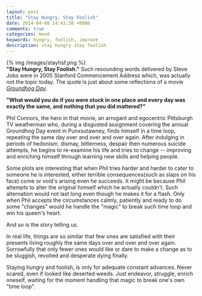```yaml
---
layout: post
title: "Stay Hungry, Stay Foolish"
date: 2014-04-08 14:43:38 +0800
comments: true
categories: mood
keywords: hungry, foolish, improve
description: stay hungry stay foolish
---
```


{% img /images/stayhsf.png %}  
**"Stay Hungry, Stay Foolish."** Such resounding words delivered by Steve Jobs were in 2005 Stanford Commencement Address which, was actually not the topic today. The quote is just about some reflections of a movie [*Groundhog Day*](http://www.imdb.com/title/tt0107048/).<!--more-->  
  
**"What would you do if you were stuck in one place and every day was exactly the same, and nothing that you did mattered?"**  
  
Phil Connors, the hero in that movie, an arrogant and egocentric Pittsburgh TV weatherman who, during a disgusted assignment covering the annual Groundhog Day event in Punxsutawney, finds himself in a time loop, repeating the same day over and over and over again. After indulging in periods of hedonism, dismay, bitterness, despair then numerous suicide attempts, he begins to re-examine his life and tries to change -- improving and enriching himself through learning new skills and helping people.  
   
Some plots are interesting that when Phil tries harder and harder to cater to someone he is interested, either terrible consequences(such as slaps on his face) come or void's arising even he succeeds. It might be because Phil attempts to alter the original himself which he actually couldn't. Such alternation would not last long even though he makes it for a flash. Only when Phil accepts the circumstances calmly, patiently and ready to do some "changes" would he handle the "magic" to break such time loop and win his queen's heart.  
  
And so is the story telling us.  
  
In real life, things are so similar that few ones are satisfied with their presents living roughly the same days over and over and over again. Sorrowfully that only fewer ones would like or dare to make a change as to be sluggish, revolted and desperate dying finally.  
  
Staying hungry and foolish, is only for adequate constant advances. Never scared, even if looked like deserted weeds. Just endeavor, struggle, enrich oneself, waiting for the moment handling that magic to break one's own "time loop".